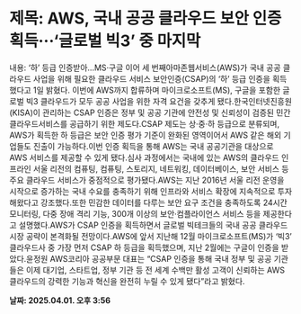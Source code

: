 # **제목: AWS, 국내 공공 클라우드 보안 인증 획득···‘글로벌 빅3’ 중 마지막**

  내용: ‘하’ 등급 인증받아...MS·구글 이어 세 번째아마존웹서비스(AWS)가 국내 공공 클라우드 사업을 위해 필요한 클라우드 서비스 보안인증(CSAP)의 ‘하’ 등급 인증을 획득했다고 1일 밝혔다. 이번에 AWS까지 합류하며 마이크로소프트(MS), 구글을 포함한 글로벌 빅3 클라우드가 모두 공공 사업을 위한 자격 요건을 갖추게 됐다.한국인터넷진흥원(KISA)이 관리하는 CSAP 인증은 정부 및 공공 기관에 안전성 및 신뢰성이 검증된 민간 클라우드서비스를 공급하기 위한 제도다.CSAP 제도는 상·중·하 등급으로 분류되며, AWS가 획득한 하 등급은 보안 인증 평가 기준이 완화된 영역이어서 AWS 같은 해외 기업들도 진출이 가능하다.이번 인증 획득을 통해 AWS는 국내 공공기관을 대상으로 AWS 서비스를 제공할 수 있게 됐다.심사 과정에서는 국내에 있는 AWS의 클라우드 인프라인 서울 리전의 컴퓨팅, 컴퓨팅, 스토리지, 네트워킹, 데이터베이스, 보안 서비스 등 주요 클라우드 서비스가 중점적으로 평가됐다.AWS는 지난 2016년 서울 리전 운영을 시작으로 증가하는 국내 수요를 충족하기 위해 인프라와 서비스 확장에 지속적으로 투자해왔다고 강조했다.또한 민감한 데이터를 다루는 보안 요구 조건을 충족하도록 24시간 모니터링, 다중 장애 격리 기능, 300개 이상의 보안·컴플라이언스 서비스 등을 제공한다고 설명했다.AWS가 CSAP 인증을 획득하면서 글로벌 빅테크들의 국내 공공 클라우드 시장 공략이 본격화될 전망이다.AWS에 앞서 지난해 12월 마이크로소프트(MS)가 ‘빅3’ 클라우드사 중 가장 먼저 CSAP 하 등급을 획득했으며, 지난 2월에는 구글이 인증을 받았다.윤정원 AWS코리아 공공부문 대표는 “CSAP 인증을 통해 국내 정부 및 공공 기관들은 이제 대기업, 스타트업, 정부 기관 등 전 세계 수백만 활성 고객이 신뢰하는 AWS 클라우드의 강력한 기능과 혁신을 완전히 누릴 수 있게 됐다”라고 밝혔다.

  **날짜: 2025.04.01. 오후 3:56**